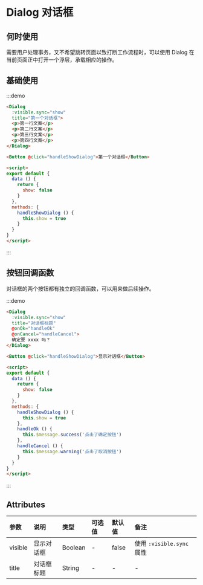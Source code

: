 # Dialog 对话框

## 何时使用
需要用户处理事务，又不希望跳转页面以致打断工作流程时，可以使用 Dialog 在当前页面正中打开一个浮层，承载相应的操作。

## 基础使用
:::demo
```html
<Dialog
  :visible.sync="show"
  title="第一个对话框">
  <p>第一行文案</p>
  <p>第二行文案</p>
  <p>第三行文案</p>
  <p>第四行文案</p>
</Dialog>

<Button @click="handleShowDialog">第一个对话框</Button>

<script>
export default {
  data () {
    return {
      show: false
    }
  },
  methods: {
    handleShowDialog () {
      this.show = true
    }
  }
}
</script>
```
:::


## 按钮回调函数
对话框的两个按钮都有独立的回调函数，可以用来做后续操作。


:::demo
```html
<Dialog
  :visible.sync="show"
  title="对话框标题"
  @onOk="handleOk"
  @onCancel="handleCancel">
  确定要 xxxx 吗？
</Dialog>

<Button @click="handleShowDialog">显示对话框</Button>

<script>
export default {
  data () {
    return {
      show: false
    }
  },
  methods: {
    handleShowDialog () {
      this.show = true
    },
    handleOk () {
      this.$message.success('点击了确定按钮')
    },
    handleCancel () {
      this.$message.warning('点击了取消按钮')
    }
  }
}
</script>
```
:::

## Attributes
| 参数 | 说明 | 类型 | 可选值 | 默认值 | 备注 |
| :----- | :----- | :----- | :----- | :----- | :----- |
| visible | 显示对话框 | Boolean | - | false | 使用 `:visible.sync` 属性 |
| title | 对话框标题 | String | - | - | - |